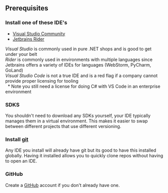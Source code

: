 ## Prerequisites
### Install one of these IDE's
  * [Visual Studio Community](https://visualstudio.microsoft.com/vs/community/)
  * [Jetbrains Rider](https://www.jetbrains.com/rider/download/#section=windows)
  
*Visual Studio* is commonly used in pure .NET shops and is good to get under your belt  
*Rider* is commonly used in environments with multiple languages since Jetbrains offers a variety of IDEs for languages (WebStorm, PyCharm, GoLand)  
*Visual Studio Code* is not a true IDE and is a red flag if a company cannot provide proper licensing for tooling  
&nbsp; *  Note you still need a license for doing C# with VS Code in an enterprise environment 

### SDKS
You shouldn't need to download any SDKs yourself, your IDE typically manages them in a virtual environment. This makes it easier to swap between different projects that use different versioning.

### Install [git](https://git-scm.com/)
Any IDE you install will already have git but its good to have this installed globally. Having it installed allows you to quickly clone repos without having to open an IDE.

### GitHub
Create a [GitHub](https://github.com/) account if you don't already have one.